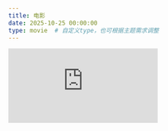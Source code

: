```yaml
---
title: 电影
date: 2025-10-25 00:00:00
type: movie  # 自定义type，也可根据主题需求调整
---
```


<iframe src="https://www.skrcc.cc/" frameborder="0"></iframe>